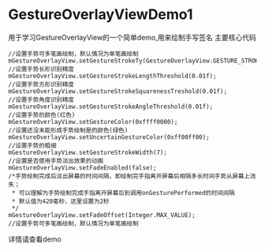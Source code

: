 # GestureOverlayViewDemo1
用于学习GestureOverlayView的一个简单demo,用来绘制手写签名
主要核心代码
   	
	//设置手势可多笔画绘制，默认情况为单笔画绘制
    mGestureOverlayView.setGestureStrokeTy(GestureOverlayView.GESTURE_STROKE_TYPE_MULTIPLE);
    //设置手势长形识别精度
    mGestureOverlayView.setGestureStrokeLengthThreshold(0.01f);
    //设置手势方形识别精度
    mGestureOverlayView.setGestureStrokeSquarenessTreshold(0.01f);
    //设置手势角度识别精度
    mGestureOverlayView.setGestureStrokeAngleThreshold(0.01f);
    //设置手势的颜色(红色)
    mGestureOverlayView.setGestureColor(0xffff0000);
    //设置还没未能形成手势绘制是的颜色(绿色)
    mGestureOverlayView.setUncertainGestureColor(0xff00ff00);
    //设置手势的粗细
    mGestureOverlayView.setGestureStrokeWidth(7);
    //设置是否使用手势淡出效果的动画
    mGestureOverlayView.setFadeEnabled(false);
    /*手势绘制完成后淡出屏幕的时间间隔，即绘制完手指离开屏幕后相隔多长时间手势从屏幕上消失；
     * 可以理解为手势绘制完成手指离开屏幕后到调用onGesturePerformed的时间间隔
     * 默认值为420毫秒，这里设置为2秒
     */
    mGestureOverlayView.setFadeOffset(Integer.MAX_VALUE);
	//设置手势可多笔画绘制，默认情况为单笔画绘制


详情请查看demo
